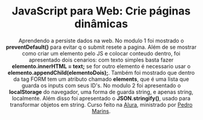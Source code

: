 <h1 align="center">JavaScript para Web: Crie páginas dinâmicas</h1>
<p align="center">
    Aprendendo a persiste dados na web. No modulo 1 foi mostrado o <strong>preventDefault()</strong> para evitar q o submit resete a pagina. Além de se mostrar como criar um elemento pelo JS e colocar conteudo dentro, foi apresentado dois cenarios: com texto simples basta fazer <strong>elemento.innerHTML = text;</strong> se for outro elemento é necessario usar o <strong>elemento.appendChild(elementoDois);</strong>. Também foi mostrado que dentro da tag FORM tem um atributo chamado <strong>elements</strong>, que é uma lista que guarda os inputs com seus ID's. No modulo 2 foi apresentado o <strong>localStorage</strong> do navegador, uma forma de guarda string, e apenas string, localmente. Além disso foi apresentado o <strong>JSON.stringify()</strong>, usado para transformar objetos em string.
    Curso feito na <a href="https://cursos.alura.com.br/">Alura</a>, ministrado por
    <a href="https://www.linkedin.com/in/pedromarins/">Pedro Marins</a>.
</p>

